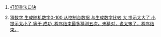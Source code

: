1. [打印乘法口诀](./multiplicationTable.go)


2. [猜数字 生成随机数字0-100 从控制台数据 与生成数字比较 大 提示太大了 小 提示太小了 等于 成功, 程序结束最多猜测五次，未猜对，说太笨了，程序结束。](./guessNum.go)

